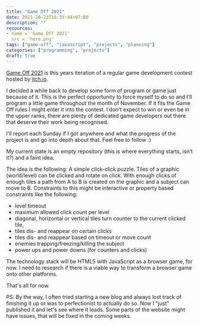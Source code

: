 ```yaml
---
title: "Game Off 2021"
date: 2021-10-23T16:35:44+07:00
description: ""
resources:
- name = 'Game Off 2021'
  src = 'hero.png'
tags: ["game-off", "javascript", "projects", "planning"]
categories: ["programming", "projects"]
draft: true
---
```


[Game Off 2021](https://itch.io/jam/game-off-2021) is this years iteration of a regular game development contest hosted by [itch.io](https://itch.io).

I decided a while back to develop some form of program or game just because of it. This is the perfect opportunity to force myself to do so and I'll program a little game throughout the month of November. If it fits the Game Off rules I might enter it into the contest. I don't expect to win or even be in the upper ranks, there are plenty of dedicated game developers out there that deserve their work being recognised.

I'll report each Sunday if I got anywhere and what the progress of the project is and go into depth about that. Feel free to follow :)

My current state is an empty repository (this is where everything starts, isn't it?) and a faint idea.

The idea is the following: A simple click-click puzzle. Tiles of a graphic (world/level) can be clicked and rotate on click. With enough clicks of enough tiles a path from A to B is created on the graphic and a subject can move to B. Constraints to this might be interactive or property based constraints like the following:

- level timeout
- maximum allowed click count per level
- diagonal, horizontal or vertical tiles turn counter to the current clicked tile, 
- tiles dis- and reappear on certain clicks
- tiles dis- and reappear based on timeout or move count
- enemies trapping/freezing/killing the subject
- power ups and power downs (for counters and clicks)

The technology stack will be HTML5 with JavaScript as a browser game, for now. I need to research if there is a viable way to transform a browser game onto other platforms. 

That's all for now.

PS: By the way, I often tried starting a new blog and always lost track of finishing it up or was to perfectionist to actually do so. Now I "just" published it and let's see where it leads. Some parts of the website might have issues, that will be fixed in the coming weeks.
